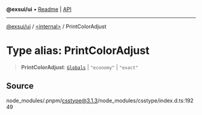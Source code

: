 **@exsui/ui** • [Readme](../../README.md) \| [API](../../globals.md)

***

[@exsui/ui](../../README.md) / [\<internal\>](../README.md) / PrintColorAdjust

# Type alias: PrintColorAdjust

> **PrintColorAdjust**: [`Globals`](Globals.md) \| `"economy"` \| `"exact"`

## Source

node\_modules/.pnpm/csstype@3.1.3/node\_modules/csstype/index.d.ts:19249
